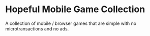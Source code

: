 # Hopeful Mobile Game Collection
A collection of mobile / browser games that are simple with no microtransactions and no ads.
